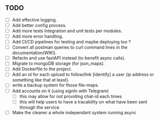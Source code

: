 ## TODO

- [ ] Add effective logging.
- [ ] Add better config process.
- [ ] Add more tests Integration and unit tests per modules.
- [ ] Add more error handling.
- [ ] Add CI/CD pipelines for testing and maybe deploying too ?
- [ ] Convert all postman queries to curl command lines in the documentation(WIKI).
- [ ] Refacto and use fastAPI instead (to benefit async calls).
- [ ] Migrate to mongoDB storage (for json_maps).
- [ ] Add Dockerfile to the project.
- [ ] Add an id for each upload to follow/link [identify] a user (ip address or something like that at least).
- [ ] write a backup system for those file-maps.
- [ ] Add accounts on it (using signIn with Telegram)
    - [ ] this may allow for not providing chat-id each times
    - [ ] this will help users to have a tracability on what have been sent through the service.
- [ ] Make the cleaner a whole independant system running async
